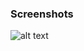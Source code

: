 ### Screenshots

![alt text](https://github.com/andreiseverin/WeaponMod-guns-backup/blob/main/wpn_desperado/desperado%20-%202%20guns.png?raw=true)
